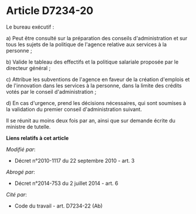 # Article D7234-20

Le bureau exécutif : 

a) Peut être consulté sur la préparation des conseils d'administration et sur tous les sujets de la politique de l'agence
relative aux services à la personne ; 

b) Valide le tableau des effectifs et la politique salariale proposée par le directeur général ; 

c) Attribue les subventions de l'agence en faveur de la création d'emplois et de l'innovation dans les services à la
personne, dans la limite des crédits votés par le conseil d'administration ; 

d) En cas d'urgence, prend les décisions nécessaires, qui sont soumises à la validation du premier conseil d'administration
suivant. 

Il se réunit au moins deux fois par an, ainsi que sur demande écrite du ministre de tutelle.

**Liens relatifs à cet article**

_Modifié par_:

  - Décret n°2010-1117 du 22 septembre 2010 - art. 3

_Abrogé par_:

  - Décret n°2014-753 du 2 juillet 2014 - art. 6

_Cité par_:

  - Code du travail - art. D7234-22 (Ab)
